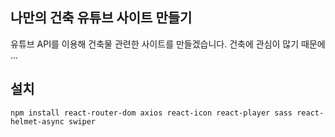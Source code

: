 ## 나만의 건축 유튜브 사이트 만들기
유튜브 API를 이용해 건축물 관련한 사이트를 만들겠습니다.
건축에 관심이 많기 때문에 ...

## 설치
`npm install react-router-dom axios react-icon react-player sass react-helmet-async swiper`